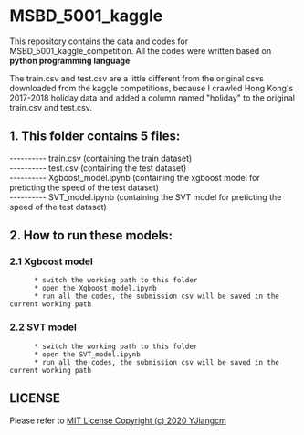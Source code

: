 # MSBD_5001_kaggle
This repository contains the data and codes for MSBD_5001_kaggle_competition. All the codes were written based on **python programming language**.

The train.csv and test.csv are a little different from the original csvs downloaded from the kaggle competitions, because I crawled Hong Kong's 2017-2018 holiday data and added a column named "holiday" to the original train.csv and test.csv.

## 1. This folder contains 5 files:

---------- train.csv (containing the train dataset)  
---------- test.csv (containing the test dataset)  
---------- Xgboost_model.ipynb (containing the xgboost model for preticting the speed of the test dataset)  
---------- SVT_model.ipynb (containing the SVT model for preticting the speed of the test dataset)  

## 2. How to run these models:

### 2.1 Xgboost model
          * switch the working path to this folder
          * open the Xgboost_model.ipynb
          * run all the codes, the submission csv will be saved in the current working path

### 2.2 SVT model
          * switch the working path to this folder
          * open the SVT_model.ipynb
          * run all the codes, the submission csv will be saved in the current working path

## LICENSE
Please refer to [MIT License Copyright (c) 2020 YJiangcm](https://github.com/YJiangcm/MSBD_5001_kaggle/blob/master/LICENSE)
